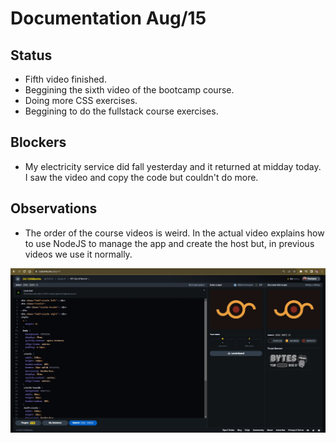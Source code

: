 # Documentation Aug/15

## Status

* Fifth video finished.
* Beggining the sixth video of the bootcamp course.
* Doing more CSS exercises.
* Beggining to do the fullstack course exercises.

## Blockers

* My electricity service did fall yesterday and it returned at midday today. I saw the video and copy the code but couldn't do more.

## Observations

* The order of the course videos is weird. In the actual video explains how to use NodeJS to manage the app and create the host but, in previous videos we use it normally.

![evidence1](Images/Aug151.jpg "Haciendo ejercicios")
